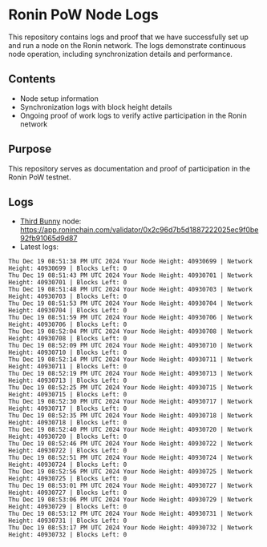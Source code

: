 # Ronin PoW Node Logs

This repository contains logs and proof that we have successfully set up and run a node on the Ronin network. The logs demonstrate continuous node operation, including synchronization details and performance.

## Contents

- Node setup information
- Synchronization logs with block height details
- Ongoing proof of work logs to verify active participation in the Ronin network

## Purpose

This repository serves as documentation and proof of participation in the Ronin PoW testnet.

## Logs

- [Third Bunny](https://thirdbunny.xyz/) node: https://app.roninchain.com/validator/0x2c96d7b5d1887222025ec9f0be92fb91065d9d87
- Latest logs:
```
Thu Dec 19 08:51:38 PM UTC 2024 Your Node Height: 40930699 | Network Height: 40930699 | Blocks Left: 0
Thu Dec 19 08:51:43 PM UTC 2024 Your Node Height: 40930701 | Network Height: 40930701 | Blocks Left: 0
Thu Dec 19 08:51:48 PM UTC 2024 Your Node Height: 40930703 | Network Height: 40930703 | Blocks Left: 0
Thu Dec 19 08:51:53 PM UTC 2024 Your Node Height: 40930704 | Network Height: 40930704 | Blocks Left: 0
Thu Dec 19 08:51:59 PM UTC 2024 Your Node Height: 40930706 | Network Height: 40930706 | Blocks Left: 0
Thu Dec 19 08:52:04 PM UTC 2024 Your Node Height: 40930708 | Network Height: 40930708 | Blocks Left: 0
Thu Dec 19 08:52:09 PM UTC 2024 Your Node Height: 40930710 | Network Height: 40930710 | Blocks Left: 0
Thu Dec 19 08:52:14 PM UTC 2024 Your Node Height: 40930711 | Network Height: 40930711 | Blocks Left: 0
Thu Dec 19 08:52:19 PM UTC 2024 Your Node Height: 40930713 | Network Height: 40930713 | Blocks Left: 0
Thu Dec 19 08:52:25 PM UTC 2024 Your Node Height: 40930715 | Network Height: 40930715 | Blocks Left: 0
Thu Dec 19 08:52:30 PM UTC 2024 Your Node Height: 40930717 | Network Height: 40930717 | Blocks Left: 0
Thu Dec 19 08:52:35 PM UTC 2024 Your Node Height: 40930718 | Network Height: 40930718 | Blocks Left: 0
Thu Dec 19 08:52:40 PM UTC 2024 Your Node Height: 40930720 | Network Height: 40930720 | Blocks Left: 0
Thu Dec 19 08:52:46 PM UTC 2024 Your Node Height: 40930722 | Network Height: 40930722 | Blocks Left: 0
Thu Dec 19 08:52:51 PM UTC 2024 Your Node Height: 40930724 | Network Height: 40930724 | Blocks Left: 0
Thu Dec 19 08:52:56 PM UTC 2024 Your Node Height: 40930725 | Network Height: 40930725 | Blocks Left: 0
Thu Dec 19 08:53:01 PM UTC 2024 Your Node Height: 40930727 | Network Height: 40930727 | Blocks Left: 0
Thu Dec 19 08:53:06 PM UTC 2024 Your Node Height: 40930729 | Network Height: 40930729 | Blocks Left: 0
Thu Dec 19 08:53:12 PM UTC 2024 Your Node Height: 40930731 | Network Height: 40930731 | Blocks Left: 0
Thu Dec 19 08:53:17 PM UTC 2024 Your Node Height: 40930732 | Network Height: 40930732 | Blocks Left: 0
```
